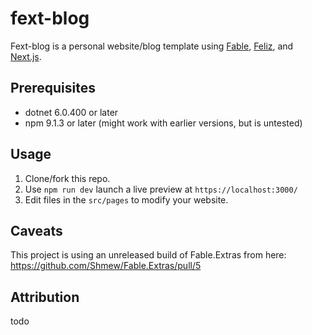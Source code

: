 # fext-blog

Fext-blog is a personal website/blog template using [Fable](https://fable.io/), [Feliz](https://zaid-ajaj.github.io/Feliz/), and [Next.js](https://nextjs.org/).

## Prerequisites

- dotnet 6.0.400 or later
- npm 9.1.3 or later (might work with earlier versions, but is untested)

## Usage
1. Clone/fork this repo.
1. Use `npm run dev` launch a live preview at `https://localhost:3000/`
1. Edit files in the `src/pages` to modify your website.

## Caveats
This project is using an unreleased build of Fable.Extras from here: https://github.com/Shmew/Fable.Extras/pull/5 

## Attribution
todo
